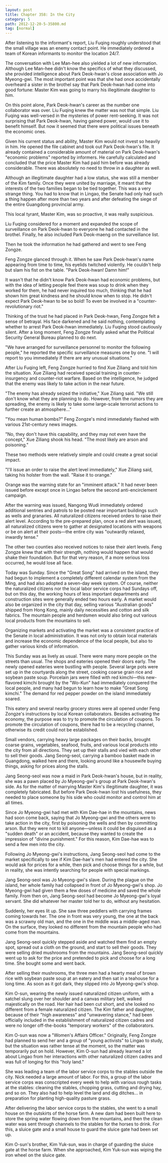 ```yaml
---
layout: post
title: Chapter 358: In the City
category: 5
path: 2012-12-20-5-35800.md
tag: [normal]
---
```


After listening to the informant's report, Liu Fuqing roughly understood that the small village was an enemy contact point. He immediately ordered a team of Korean informants to monitor the location 24/7.

The conversation with Lee Man-hee also yielded a lot of new information. Although Lee Man-hee didn't know the specifics of what they discussed, she provided intelligence about Park Deok-hwan's close association with Jo Myeong-gwi. The most important point was that she had once accidentally overheard a sister in the brothel say that Park Deok-hwan had come into good fortune: Master Kim was going to marry his illegitimate daughter to him.

On this point alone, Park Deok-hwan's career as the number one collaborator was over. Liu Fuqing knew the matter was not that simple. Liu Fuqing was well-versed in the mysteries of power rent-seeking. It was not surprising that Park Deok-hwan, having gained power, would use it to benefit himself. But now it seemed that there were political issues beneath the economic ones.

Given his current status and ability, Master Kim would not invest so heavily in him. He opened the file cabinet and took out Park Deok-hwan's file. It already contained a considerable amount of material on Park Deok-hwan's "economic problems" reported by informers. He carefully calculated and concluded that the price Master Kim had paid him before was already considerable. There was absolutely no need to throw in a daughter as well.

Although an illegitimate daughter had a low status, she was still a member of the Kim family. Once they were united by marriage, it meant that the interests of the two families began to be tied together. This was a very strange thing. You had to know that in Lingao, the Senate had only had such a thing happen after more than two years and after defeating the siege of the entire Guangdong provincial army.

This local tyrant, Master Kim, was so proactive, it was really suspicious.

Liu Fuqing considered for a moment and expanded the scope of surveillance on Park Deok-hwan to everyone he had contacted in the brothel. Finally, he also included Park Deok-maeng on the surveillance list.

Then he took the information he had gathered and went to see Feng Zongze.

Feng Zongze glanced through it. When he saw Park Deok-hwan's name appearing from time to time, his eyelids twitched violently. He couldn't help but slam his fist on the table. "Park Deok-hwan! Damn him!"

It wasn't that he didn't know Park Deok-hwan had economic problems, but with the idea of letting people feel there was soup to drink when they worked for them, he had never inquired too much, thinking that he had shown him great kindness and he should know when to stop. He didn't expect Park Deok-hwan to be so bold! To even be involved in a "counter-revolutionary riot."

Thinking of the trust he had placed in Park Deok-hwan, Feng Zongze felt a sense of betrayal. His face darkened and he said nothing, contemplating whether to arrest Park Deok-hwan immediately. Liu Fuqing stood cautiously silent. After a long moment, Feng Zongze finally asked what the Political Security General Bureau planned to do next.

"We have arranged for surveillance personnel to monitor the following people," he reported the specific surveillance measures one by one. "I will report to you immediately if there are any unusual situations."

After Liu Fuqing left, Feng Zongze hurried to find Xue Ziliang and told him the situation. Xue Ziliang had received special training in counter-insurgency and counter-riot warfare. Based on the intelligence, he judged that the enemy was likely to take action in the near future.

"The enemy has already seized the initiative," Xue Ziliang said. "We still don't know what they are planning to do. However, from the rumors they are spreading, the enemy is likely to take some large-scale terrorist actions to further create an atmosphere..."

"You mean human bombs?" Feng Zongze's mind immediately flashed with various 21st-century news images.

"No, they don't have this capability, and they may not even have the concept," Xue Ziliang shook his head. "The most likely are arson and poisoning."

These two methods were relatively simple and could create a great social impact.

"I'll issue an order to raise the alert level immediately," Xue Ziliang said, taking his holster from the wall. "Raise it to orange."

Orange was the warning state for an "imminent attack." It had never been issued before except once in Lingao before the second anti-encirclement campaign.

After the warning was issued, Nangong Wudi immediately ordered additional sentries and patrols to be posted near important buildings such as wells and granaries. All naturalized citizens received orders to raise their alert level. According to the pre-prepared plan, once a red alert was issued, all naturalized citizens were to gather at designated locations with weapons or be on alert at their posts—the entire city was "outwardly relaxed, inwardly tense."

The other two counties also received notices to raise their alert levels. Feng Zongze knew that with their strength, nothing would happen that would shake their foundation. But for that very reason, if a more serious loss occurred, he would lose all face.

Today was Sunday. Since the "Great Song" had arrived on the island, they had begun to implement a completely different calendar system from the Ming, and had also adopted a seven-day week system. Of course, neither the naturalized citizens nor the local labor service corps had Sundays off, but on this day, the working hours of less important departments and construction sites were generally ended two hours early. A market would also be organized in the city that day, selling various "Australian goods" shipped from Hong Kong, mainly daily necessities and cotton and silk fabrics. The mountain people and herdsmen would also bring out various local products from the mountains to sell.

Organizing markets and activating the market was a consistent practice of the Senate in local administration. It was not only to obtain local materials and increase the economic dependence of the local people, but also to gather various kinds of information.

This Sunday was as lively as usual. There were many more people on the streets than usual. The shops and eateries opened their doors early. The newly opened eateries were bustling with people. Several large pots were set up in the courtyards along the street, cooking coarse grain rice and soybean paste soup. Porcelain jars were filled with red kimchi—this new-flavored kimchi brought by the "Wo-Kun" had immediately conquered the local people, and many had begun to learn how to make "Great Song kimchi." The demand for red pepper powder on the island immediately soared.

This eatery and several nearby grocery stores were all opened under Feng Zongze's instructions by local Korean collaborators. Besides activating the economy, the purpose was to try to promote the circulation of coupons. To promote the circulation of coupons, there had to be a recycling channel, otherwise its credit could not be established.

Small vendors, carrying heavy large packages on their backs, brought coarse grains, vegetables, seafood, fruits, and various local products into the city from all directions. They set up their stalls and vied with each other to sell their goods. Jang Seong-seol, carrying a bamboo basket made in Guangdong, walked here and there, looking around like a housewife buying things, asking for prices along the stalls.

Jang Seong-seol was now a maid in Park Deok-hwan's house, but in reality, she was a pawn placed by Jo Myeong-gwi's group at Park Deok-hwan's side. As for the matter of marrying Master Kim's illegitimate daughter, it was completely fabricated. But before Park Deok-hwan lost his usefulness, they needed to place someone by his side who could monitor and control him at all times.

Since Jo Myeong-gwi had met with Kim Dae-hae in the mountains, news had soon come back, saying that Jo Myeong-gwi and the others were to take action in the city, first by poisoning the wells and then by committing arson. But they were not to kill anyone—unless it could be disguised as a "sudden death" or an accident, because they wanted to create the impression of "divine punishment." For this reason, Kim Dae-hae was to send a few men into the city.

Following Jo Myeong-gwi's instructions, Jang Seong-seol had come to the market specifically to see if Kim Dae-hae's men had entered the city. She would ask for prices for a while, then pick and choose things for a while, but in reality, she was intently searching for people with special markings.

Jang Seong-seol was Jo Myeong-gwi's slave. During the plague on the island, her whole family had collapsed in front of Jo Myeong-gwi's shop. Jo Myeong-gwi had given them a few doses of medicine and saved the whole family. From then on, Jang Seong-seol had become Jo Myeong-gwi's loyal servant. She did whatever her master told her to do, without any hesitation.

Suddenly, her eyes lit up. She saw three peddlers with carrying frames coming towards her. The one in front was very young, the one at the back was a scrawny old man, and the one in the middle was a middle-aged man. On the surface, they looked no different from the mountain people who had come from the mountains.

Jang Seong-seol quickly stepped aside and watched them find an empty spot, spread out a cloth on the ground, and start to sell their goods. They were selling dried mushrooms from the mountains. Jang Seong-seol quickly went up to ask for the price and pretended to pick and choose for a long time. She bought some and went back.

After selling their mushrooms, the three men had a hearty meal of brown rice with soybean paste soup at an eatery and then sat in a teahouse for a long time. As soon as it got dark, they slipped into Jo Myeong-gwi's shop.

Kim O-sun, wearing the newly issued naturalized citizen uniform, with a satchel slung over her shoulder and a canvas military belt, walked majestically on the road. Her hair had been cut short, and she looked no different from a female naturalized citizen. The Kim father and daughter, because of their "high awareness" and "unwavering stance," had been officially included in the establishment of naturalized citizen cadres and were no longer off-the-books "temporary workers" of the collaborators.

Kim O-sun was now a "Women's Affairs Officer." Originally, Feng Zongze had planned to send her and a group of "young activists" to Lingao to study, but the situation was rather tense at the moment, so the matter was temporarily put on hold. However, Kim O-sun had already learned a lot about Lingao from her interactions with other naturalized citizen cadres and was full of longing for this "holy land."

She was leading a team of the labor service corps to the stables outside the city. Nick needed a large amount of labor. For this, a group of the labor service corps was conscripted every week to help with various rough tasks at the stables: cleaning the stables, chopping grass, cutting and drying hay, and so on. They also had to help level the land and dig ditches... in preparation for planting high-quality pasture grass.

After delivering the labor service corps to the stables, she went to a small house on the outskirts of the horse farm. A new dam had been built here to store the spring water flowing down from the mountains, and then the clean water was sent through channels to the stables for the horses to drink. For this, a sluice gate and a small house to guard the sluice gate had been set up.

Kim O-sun's brother, Kim Yuk-sun, was in charge of guarding the sluice gate at the horse farm. When she approached, Kim Yuk-sun was wiping the iron wheel on the sluice gate.